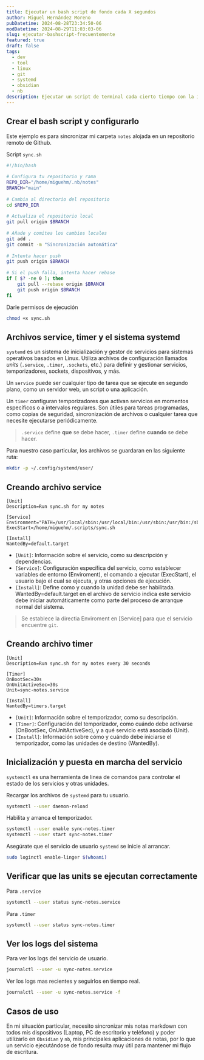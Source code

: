```yaml
---
title: Ejecutar un bash script de fondo cada X segundos 
author: Miguel Hernández Moreno
pubDatetime: 2024-08-28T23:34:50-06
modDatetime: 2024-08-29T11:03:03-06
slug: ejecutar-bashscript-frecuentemente
featured: true
draft: false
tags:
  - dev
  - tool
  - linux
  - git
  - systemd
  - obsidian
  - nb
description: Ejecutar un script de terminal cada cierto tiempo con la intención de sincronizar mis notas en todos mis dispositivos.
---
```


## Crear el bash script y configurarlo

Este ejemplo es para sincronizar mi carpeta `notes` alojada en un repositorio remoto de Github.

Script `sync.sh`

```bash
#!/bin/bash                                                                   
                                                                               
# Configura tu repositorio y rama                                             
REPO_DIR="/home/miguehm/.nb/notes"                                             
BRANCH="main"                                                                 
                                                                              
# Cambia al directorio del repositorio                                        
cd $REPO_DIR                                                                  
                                                                              
# Actualiza el repositorio local                                              
git pull origin $BRANCH                                                       
                                                                              
# Añade y comitea los cambios locales                                         
git add .                                                                     
git commit -m "Sincronización automática"                                     
                                                                              
# Intenta hacer push                                                          
git push origin $BRANCH                                                       
                                                                              
# Si el push falla, intenta hacer rebase                                      
if [ $? -ne 0 ]; then                                                         
    git pull --rebase origin $BRANCH                                          
    git push origin $BRANCH                                                   
fi
```

Darle permisos de ejecución

```bash 
chmod +x sync.sh
```

## Archivos service, timer y el sistema systemd

`systemd` es un sistema de inicialización y gestor de servicios para sistemas operativos basados en Linux. Utiliza archivos de configuración llamados *units* (`.service`, `.timer`, `.sockets`, etc.) para definir y gestionar servicios, temporizadores, sockets, dispositivos, y más.

Un `service` puede ser cualquier tipo de tarea que se ejecute en segundo plano, como un servidor web, un script o una aplicación.


Un `timer` configuran temporizadores que activan servicios en momentos específicos o a intervalos regulares. Son útiles para tareas programadas, como copias de seguridad, sincronización de archivos o cualquier tarea que necesite ejecutarse periódicamente.

> `.service` define **que** se debe hacer, `.timer` define **cuando** se debe hacer.

Para nuestro caso particular, los archivos se guardaran en las siguiente ruta:

```bash
mkdir -p ~/.config/systemd/user/
```

## Creando archivo service

```service 
[Unit]
Description=Run sync.sh for my notes

[Service]
Environment="PATH=/usr/local/sbin:/usr/local/bin:/usr/sbin:/usr/bin:/sbin:/bin"
ExecStart=/home/miguehm/.scripts/sync.sh

[Install]
WantedBy=default.target
```

- `[Unit]`: Información sobre el servicio, como su descripción y             
  dependencias.                                                            
- `[Service]`: Configuración específica del servicio, como establecer variables de entorno (Enviroment), el comando a ejecutar (ExecStart), el usuario bajo el cual se ejecuta, y otras opciones de ejecución.                                                   
- `[Install]`: Define como y cuando la unidad debe ser habilitada. WantedBy=default.target en el archivo de servicio indica este servicio debe iniciar automáticamente como parte del proceso de arranque normal del sistema.

> Se establece la directia Enviroment en [Service] para que el servicio encuentre `git`.

## Creando archivo timer

```timer 
[Unit]
Description=Run sync.sh for my notes every 30 seconds

[Timer]
OnBootSec=30s
OnUnitActiveSec=30s
Unit=sync-notes.service

[Install]
WantedBy=timers.target
```

- `[Unit]`: Información sobre el temporizador, como su descripción.          
- `[Timer]`: Configuración del temporizador, como cuándo debe activarse (OnBootSec, OnUnitActiveSec), y a qué servicio está asociado (Unit).
- `[Install]`: Información sobre cómo y cuándo debe iniciarse el temporizador, como las unidades de destino (WantedBy).

## Inicialización y puesta en marcha del servicio

`systemctl` es una herramienta de linea de comandos para controlar el estado de los servicios y otras unidades.

Recargar los archivos de `systemd` para tu usuario.

```bash 
systemctl --user daemon-reload
```

Habilita y arranca el temporizador.

```bash 
systemctl --user enable sync-notes.timer 
systemctl --user start sync-notes.timer
```

Asegúrate que el servicio de usuario `systemd` se inicie al arrancar.

```bash 
sudo loginctl enable-linger $(whoami)
```

## Verificar que las units se ejecutan correctamente

Para `.service`

```bash 
systemctl --user status sync-notes.service
```

Para `.timer`

```bash 
systemctl --user status sync-notes.timer
```

## Ver los logs del sistema

Para ver los logs del servicio de usuario. 

```bash 
journalctl --user -u sync-notes.service
```

Ver los logs mas recientes y seguirlos en tiempo real.

```bash 
journalctl --user -u sync-notes.service -f
```

## Casos de uso

En mi situación particular, necesito sincronizar mis notas markdown con todos mis dispositivos (Laptop, PC de escritorio y teléfono) y poder utilizarlo en `Obsidian` y `nb`, mis principales aplicaciones de notas, por lo que un servicio ejecutándose de fondo resulta muy útil para mantener mi flujo de escritura.

<!-- TODO -->
<!-- - [ ] que son los cgroups? -->
<!-- - [ ] que son las unidades de destino? -->

